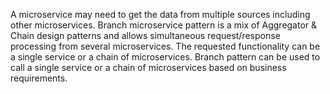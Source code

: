 A microservice may need to get the data from multiple sources including other microservices. Branch microservice pattern is a mix of Aggregator & Chain design patterns and allows simultaneous request/response processing from several microservices. The requested functionality can be a single service or a chain of microservices. Branch pattern can be used to call a single service or a chain of microservices based on business requirements.
